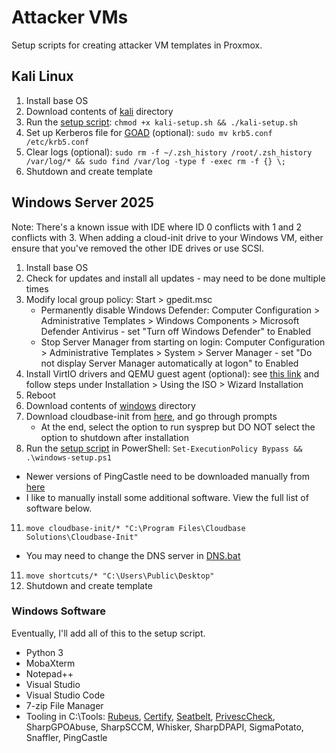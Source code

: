 # Attacker VMs
Setup scripts for creating attacker VM templates in Proxmox.

## Kali Linux
1. Install base OS
2. Download contents of [kali](kali/) directory
3. Run the [setup script](kali/kali-setup.sh): `chmod +x kali-setup.sh && ./kali-setup.sh`
4. Set up Kerberos file for [GOAD](https://orange-cyberdefense.github.io/GOAD/) (optional): `sudo mv krb5.conf /etc/krb5.conf`
5. Clear logs (optional): `sudo rm -f ~/.zsh_history /root/.zsh_history /var/log/* && sudo find /var/log -type f -exec rm -f {} \;`
6. Shutdown and create template

## Windows Server 2025
Note: There's a known issue with IDE where ID 0 conflicts with 1 and 2 conflicts with 3. When adding a cloud-init drive to your Windows VM, either ensure that you've removed the other IDE drives or use SCSI.
1. Install base OS
2. Check for updates and install all updates - may need to be done multiple times
3. Modify local group policy: Start > gpedit.msc
   - Permanently disable Windows Defender: Computer Configuration > Administrative Templates > Windows Components > Microsoft Defender Antivirus - set "Turn off Windows Defender" to Enabled
   - Stop Server Manager from starting on login: Computer Configuration > Administrative Templates > System > Server Manager - set "Do not display Server Manager automatically at logon" to Enabled
6. Install VirtIO drivers and QEMU guest agent (optional): see [this link](https://pve.proxmox.com/wiki/Windows_VirtIO_Drivers) and follow steps under Installation > Using the ISO > Wizard Installation
7. Reboot
8. Download contents of [windows](windows/) directory
9. Download cloudbase-init from [here](https://cloudbase.it/downloads/CloudbaseInitSetup_x64.msi), and go through prompts
   - At the end, select the option to run sysprep but DO NOT select the option to shutdown after installation
10. Run the [setup script](windows/windows-setup.ps1) in PowerShell: `Set-ExecutionPolicy Bypass && .\windows-setup.ps1`
   - Newer versions of PingCastle need to be downloaded manually from [here](https://www.netwrix.com/active-directory-risk-assessment.html)
   - I like to manually install some additional software. View the full list of software below.
11. `move cloudbase-init/* "C:\Program Files\Cloudbase Solutions\Cloudbase-Init"`
   - You may need to change the DNS server in [DNS.bat](windows/cloudbase-init/LocalScripts/DNS.bat)
11. `move shortcuts/* "C:\Users\Public\Desktop"`
12. Shutdown and create template

### Windows Software
Eventually, I'll add all of this to the setup script.
- Python 3
- MobaXterm
- Notepad++
- Visual Studio
- Visual Studio Code
- 7-zip File Manager
- Tooling in C:\Tools: [Rubeus](https://github.com/GhostPack/Rubeus), [Certify](https://github.com/GhostPack/Certify), [Seatbelt](https://github.com/GhostPack/Seatbelt), [PrivescCheck](https://github.com/itm4n/PrivescCheck), SharpGPOAbuse, SharpSCCM, Whisker, SharpDPAPI, SigmaPotato, Snaffler, PingCastle

